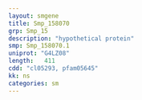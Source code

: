 ```yaml
---
layout: smgene
title: Smp_158070
grp: Smp_15
description: "hypothetical protein"
smp: Smp_158070.1
uniprot: "G4LZ08"
length:   411
cdd: "cl05293, pfam05645"
kk: ns
categories: sm
---
```

